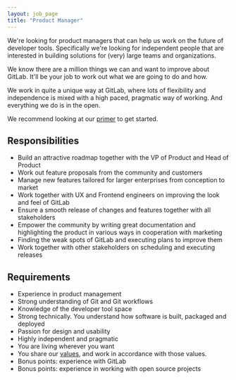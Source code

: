 ```yaml
---
layout: job_page
title: "Product Manager"
---
```


We're looking for product managers that can help us work on the future of
developer tools. Specifically we're looking for independent people that are
interested in building solutions for (very) large teams and organizations.

We know there are a million things we can and want to improve about GitLab.
It'll be your job to work out what we are going to do and how.

We work in quite a unique way at GitLab, where lots of flexibility and
independence is mixed with a high paced, pragmatic way of working. And
everything we do is in the open.

We recommend looking at our [primer](https://about.gitlab.com/primer)
to get started.

## Responsibilities

- Build an attractive roadmap together with the VP of Product and Head of Product
- Work out feature proposals from the community and customers
- Manage new features tailored for larger enterprises from conception to market
- Work together with UX and Frontend engineers on improving the look and feel of GitLab
- Ensure a smooth release of changes and features together with all stakeholders
- Empower the community by writing great documentation and highlighting the product in various ways in cooperation with marketing
- Finding the weak spots of GitLab and executing plans to improve them
- Work together with other stakeholders on scheduling and executing releases

## Requirements

- Experience in product management
- Strong understanding of Git and Git workflows
- Knowledge of the developer tool space
- Strong technically. You understand how software is built, packaged and deployed
- Passion for design and usability
- Highly independent and pragmatic
- You are living wherever you want
- You share our [values](/handbook/#values), and work in accordance with those values.
- Bonus points: experience with GitLab
- Bonus points: experience in working with open source projects
